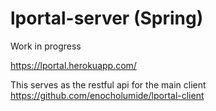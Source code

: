 # lportal-server (Spring)

Work in progress

https://lportal.herokuapp.com/

This serves as the restful api for the main client https://github.com/enocholumide/lportal-client
